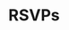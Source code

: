 ---
layout: rsvps
title: "RSVPs"
permalink: /social/rsvps/
root_page: false
page_order: 5
feed: true
---